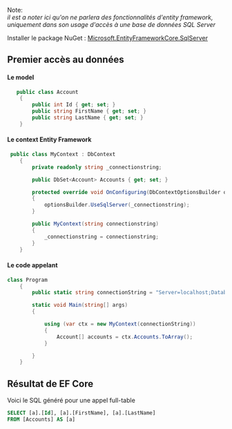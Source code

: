 ﻿---
tags: entity-framework
---

Note:  
*il est a noter ici qu'on ne parlera des fonctionnalités d'entity framework, uniquement dans son usage d'accès à une base de données SQL Server*

Installer le package NuGet :  [Microsoft.EntityFrameworkCore.SqlServer](https://www.nuget.org/packages/Microsoft.EntityFrameworkCore.SqlServer/)

## Premier accès au données

#### Le model
``` csharp
   public class Account
    {
        public int Id { get; set; }
        public string FirstName { get; set; }
        public string LastName { get; set; }
    }
````

#### Le context Entity Framework
``` csharp
 public class MyContext : DbContext
    {
        private readonly string _connectionstring;

        public DbSet<Account> Accounts { get; set; }

        protected override void OnConfiguring(DbContextOptionsBuilder optionsBuilder)
        {
            optionsBuilder.UseSqlServer(_connectionstring);
        }

        public MyContext(string connectionstring)
        {
            _connectionstring = connectionstring;
        }
    }
````

#### Le code appelant
``` csharp
class Program
    {
        public static string connectionString = "Server=localhost;Database=local;Integrated Security=true";

        static void Main(string[] args)
        {

            using (var ctx = new MyContext(connectionString))
            {
                Account[] accounts = ctx.Accounts.ToArray();
            }

        }
    }
````

## Résultat de EF Core

Voici le SQL généré pour une appel full-table
``` sql
SELECT [a].[Id], [a].[FirstName], [a].[LastName]
FROM [Accounts] AS [a]
````